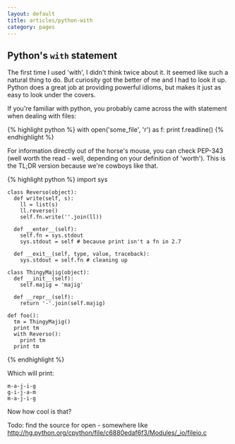 ```yaml
---
layout: default
title: articles/python-with
category: pages
---
```


## Python's `with` statement ##

The first time I used 'with', I didn't think twice about it. It seemed like such a natural thing to do. But curiosity got the better of me and I had to look it up. Python does a great job at providing powerful idioms, but makes it just as easy to look under the covers.

If you're familiar with python, you probably came across the with statement when dealing with files:

{% highlight python %}
    with open('some_file', 'r') as f:
        print f.readline()
{% endhighlight %}

For information directly out of the horse's mouse, you can check PEP-343 (well worth the read - well, depending on your definition of 'worth'). This is the TL;DR version because we're cowboys like that.

{% highlight python %}
    import sys
    
    class Reverso(object):
      def write(self, s):
        ll = list(s)
        ll.reverse()
        self.fn.write(''.join(ll))
    
      def __enter__(self):
        self.fn = sys.stdout
        sys.stdout = self # because print isn't a fn in 2.7
    
      def __exit__(self, type, value, traceback):
        sys.stdout = self.fn # cleaning up
    
    class ThingyMajig(object):
      def __init__(self):
        self.majig = 'majig'
    
      def __repr__(self):
        return '-'.join(self.majig)
    
    def foo():
      tm = ThingyMajig()
      print tm
      with Reverso():
        print tm
      print tm
{% endhighlight %}

Which will print:

    m-a-j-i-g
    g-i-j-a-m
    m-a-j-i-g

Now how cool is that?

Todo: find the source for open - somewhere like http://hg.python.org/cpython/file/c6880edaf6f3/Modules/_io/fileio.c
